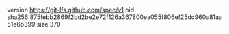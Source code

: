 version https://git-lfs.github.com/spec/v1
oid sha256:875febb2869f2bd2be2e72f126a367800ea055f806ef25dc960a81aa51e6b399
size 370
